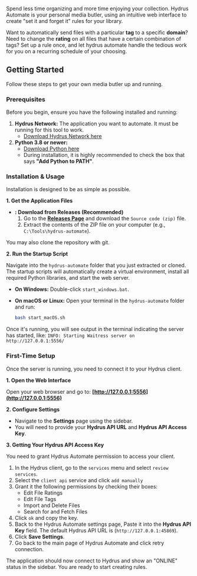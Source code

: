 Spend less time organizing and more time enjoying your collection. Hydrus Automate is your personal media butler, using an intuitive web interface to create "set it and forget it" rules for your library.

Want to automatically send files with a particular **tag** to a specific **domain**? Need to change the **rating** on all files that have a certain combination of tags? Set up a rule once, and let hydrus automate handle the tedious work for you on a recurring schedule of your choosing.

## Getting Started

Follow these steps to get your own media butler up and running.

### Prerequisites

Before you begin, ensure you have the following installed and running:

1.  **Hydrus Network:** The application you want to automate. It must be running for this tool to work.
    *   [Download Hydrus Network here](https://github.com/hydrusnetwork/hydrus)
2.  **Python 3.8 or newer:**
    *   [Download Python here](https://www.python.org/downloads/)
    *   During installation, it is highly recommended to check the box that says **"Add Python to PATH"**.

### Installation & Usage

Installation is designed to be as simple as possible.

**1. Get the Application Files**


*   **: Download from Releases (Recommended)**
    1.  Go to the [**Releases Page**](https://github.com/Zspaghetti/hydrus-automate/releases) and download the `Source code (zip)` file.
    2.  Extract the contents of the ZIP file on your computer (e.g., `C:\Tools\hydrus-automate`).

You may also clone the repository with git.

**2. Run the Startup Script**

Navigate into the `hydrus-automate` folder that you just extracted or cloned. The startup scripts will automatically create a virtual environment, install all required Python libraries, and start the web server.

*   **On Windows:**
    Double-click `start_windows.bat`.

*   **On macOS or Linux:**
    Open your terminal in the `hydrus-automate` folder and run:
    ```bash
    bash start_macOS.sh
    ```

Once it's running, you will see output in the terminal indicating the server has started, like:
`INFO: Starting Waitress server on http://127.0.0.1:5556/`

### First-Time Setup

Once the server is running, you need to connect it to your Hydrus client.

**1. Open the Web Interface**

Open your web browser and go to: **[http://127.0.0.1:5556](http://127.0.0.1:5556)**

**2. Configure Settings**

*   Navigate to the **Settings** page using the sidebar.
*   You will need to provide your **Hydrus API URL** and **Hydrus API Access Key**.

**3. Getting Your Hydrus API Access Key**

You need to grant Hydrus Automate permission to access your client.

1.  In the Hydrus client, go to the `services` menu and select `review services`.
2.  Select the `client api` service and click `add manually`
3.  Grant it the following permissions by checking their boxes:
    *   Edit File Ratings
    *   Edit File Tags
    *   Import and Delete Files
    *   Search for and Fetch Files
4.  Click `ok` and copy the key.
5.  Back to the Hydrus Automate settings page, Paste it into the **Hydrus API Key** field. The default Hydrus API URL is (`http://127.0.0.1:45869`).
6.  Click **Save Settings**.
7.  Go back to the main page of Hydrus Automate and click retry connection.

The application should now connect to Hydrus and show an "ONLINE" status in the sidebar. You are ready to start creating rules.
